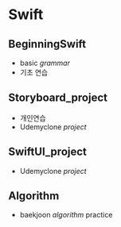 # Swift


## BeginningSwift
- basic *grammar*
- 기초 연습

## Storyboard_project
- 개인연습
- Udemyclone *project*

## SwiftUI_project
- Udemyclone *project*

## Algorithm
- baekjoon *algorithm* practice

